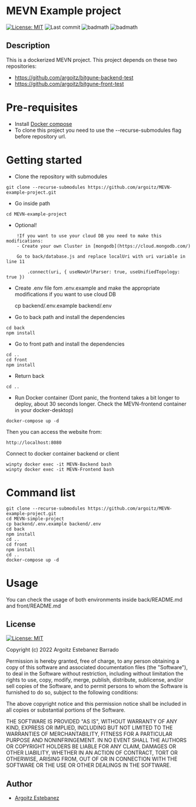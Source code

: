 # MEVN Example project

[![License: MIT](https://img.shields.io/badge/License-MIT-red.svg)](https://opensource.org/licenses/MIT)
![Last commit](https://img.shields.io/github/last-commit/argoitz/MEVN-example-project)
![badmath](https://img.shields.io/badge/Docker%20compose-2.5.0-blue.svg)
![badmath](https://img.shields.io/badge/Docker-20.10.14-blue.svg)

## Description

This is a dockerized MEVN project. This project depends on these two repositories:

- https://github.com/argoitz/bitgune-backend-test
- https://github.com/argoitz/bitgune-front-test

# Pre-requisites

- Install [Docker compose](https://docs.docker.com/compose/install/)
- To clone this project you need to use the --recurse-submodules flag before repository url.

# Getting started

- Clone the repository with submodules

```
git clone --recurse-submodules https://github.com/argoitz/MEVN-example-project.git
```

- Go inside path

```
cd MEVN-example-project
```

- Optional!

```
    !If you want to use your cloud DB you need to make this modifications:
    - Create your own Cluster in [mongodb](https://cloud.mongodb.com/)

    Go to back/database.js and replace localUri with uri variable in line 11

        .connect(uri, { useNewUrlParser: true, useUnifiedTopology: true })
```

- Create .env file fom .env.example and make the appropriate modifications if you want to use cloud DB

  cp backend/.env.example backend/.env

- Go to back path and install the dependencies

```
cd back
npm install
```

- Go to front path and install the dependencies

```
cd ..
cd front
npm install
```

- Return back

```
cd ..
```

- Run Docker container (Dont panic, the frontend takes a bit longer to deploy, about 30 seconds longer. Check the MEVN-frontend container in your docker-desktop)

```
docker-compose up -d
```

Then you can access the website from:

    http://localhost:8080

Connect to docker container backend or client

```
winpty docker exec -it MEVN-Backend bash
winpty docker exec -it MEVN-Frontend bash
```

# Command list

```
git clone --recurse-submodules https://github.com/argoitz/MEVN-example-project.git
cd MEVN-simple-project
cp backend/.env.example backend/.env
cd back
npm install
cd ..
cd front
npm install
cd ..
docker-compose up -d
```

# Usage

You can check the usage of both environments inside back/README.md and front/README.md

## License

[![License: MIT](https://img.shields.io/badge/License-MIT-yellow.svg)](https://opensource.org/licenses/MIT)

Copyright (c) 2022 Argoitz Estebanez Barrado

Permission is hereby granted, free of charge, to any person obtaining a copy
of this software and associated documentation files (the "Software"), to deal
in the Software without restriction, including without limitation the rights
to use, copy, modify, merge, publish, distribute, sublicense, and/or sell
copies of the Software, and to permit persons to whom the Software is
furnished to do so, subject to the following conditions:

The above copyright notice and this permission notice shall be included in all
copies or substantial portions of the Software.

THE SOFTWARE IS PROVIDED "AS IS", WITHOUT WARRANTY OF ANY KIND, EXPRESS OR
IMPLIED, INCLUDING BUT NOT LIMITED TO THE WARRANTIES OF MERCHANTABILITY,
FITNESS FOR A PARTICULAR PURPOSE AND NONINFRINGEMENT. IN NO EVENT SHALL THE
AUTHORS OR COPYRIGHT HOLDERS BE LIABLE FOR ANY CLAIM, DAMAGES OR OTHER
LIABILITY, WHETHER IN AN ACTION OF CONTRACT, TORT OR OTHERWISE, ARISING FROM,
OUT OF OR IN CONNECTION WITH THE SOFTWARE OR THE USE OR OTHER DEALINGS IN THE
SOFTWARE.

## Author

- [Argoitz Estebanez](https://github.com/argoitz)

